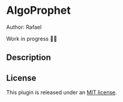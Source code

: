 # AlgoProphet
Author: Rafael

Work in progress :construction_worker_man:

## Description

## License

This plugin is released under an [MIT license](./license).
